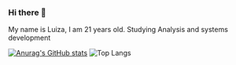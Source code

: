 ### Hi there 👋

My name is Luiza, I am 21 years old.
Studying Analysis and systems development

[![Anurag's GitHub stats](https://github-readme-stats.vercel.app/api?username=luizsharps&theme=github_dark_dimmed)](https://github.com/anuraghazra/github-readme-stats)
![Top Langs](https://github-readme-stats.vercel.app/api/top-langs/?username=luizsharps)

<!--
**luizsharps/luizsharps** is a ✨ _special_ ✨ repository because its `README.md` (this file) appears on your GitHub profile.

Here are some ideas to get you started:

- 🔭 I’m currently working on ...
- 🌱 I’m currently learning ...
- 👯 I’m looking to collaborate on ...
- 🤔 I’m looking for help with ...
- 💬 Ask me about ...
- 📫 How to reach me: ...
- 😄 Pronouns: ...
- ⚡ Fun fact: ...
-->
